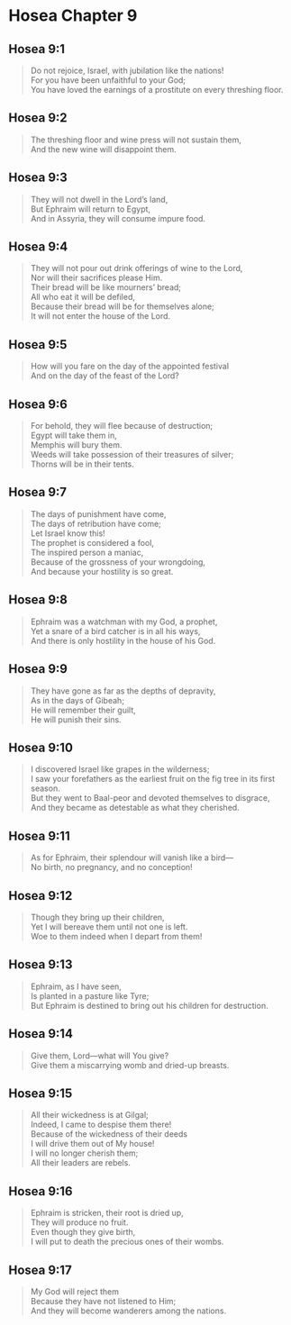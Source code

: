 # Hosea Chapter 9

## Hosea 9:1

> Do not rejoice, Israel, with jubilation like the nations!  
> For you have been unfaithful to your God;  
> You have loved the earnings of a prostitute on every threshing floor.

## Hosea 9:2

> The threshing floor and wine press will not sustain them,  
> And the new wine will disappoint them.

## Hosea 9:3

> They will not dwell in the Lord’s land,  
> But Ephraim will return to Egypt,  
> And in Assyria, they will consume impure food.

## Hosea 9:4

> They will not pour out drink offerings of wine to the Lord,  
> Nor will their sacrifices please Him.  
> Their bread will be like mourners’ bread;  
> All who eat it will be defiled,  
> Because their bread will be for themselves alone;  
> It will not enter the house of the Lord.

## Hosea 9:5

> How will you fare on the day of the appointed festival  
> And on the day of the feast of the Lord?

## Hosea 9:6

> For behold, they will flee because of destruction;  
> Egypt will take them in,  
> Memphis will bury them.  
> Weeds will take possession of their treasures of silver;  
> Thorns will be in their tents.

## Hosea 9:7

> The days of punishment have come,  
> The days of retribution have come;  
> Let Israel know this!  
> The prophet is considered a fool,  
> The inspired person a maniac,  
> Because of the grossness of your wrongdoing,  
> And because your hostility is so great.

## Hosea 9:8

> Ephraim was a watchman with my God, a prophet,  
> Yet a snare of a bird catcher is in all his ways,  
> And there is only hostility in the house of his God.

## Hosea 9:9

> They have gone as far as the depths of depravity,  
> As in the days of Gibeah;  
> He will remember their guilt,  
> He will punish their sins.

## Hosea 9:10

> I discovered Israel like grapes in the wilderness;  
> I saw your forefathers as the earliest fruit on the fig tree in its first season.  
> But they went to Baal-peor and devoted themselves to disgrace,  
> And they became as detestable as what they cherished.

## Hosea 9:11

> As for Ephraim, their splendour will vanish like a bird—  
> No birth, no pregnancy, and no conception!

## Hosea 9:12

> Though they bring up their children,  
> Yet I will bereave them until not one is left.  
> Woe to them indeed when I depart from them!

## Hosea 9:13

> Ephraim, as I have seen,  
> Is planted in a pasture like Tyre;  
> But Ephraim is destined to bring out his children for destruction.

## Hosea 9:14

> Give them, Lord—what will You give?  
> Give them a miscarrying womb and dried-up breasts.

## Hosea 9:15

> All their wickedness is at Gilgal;  
> Indeed, I came to despise them there!  
> Because of the wickedness of their deeds  
> I will drive them out of My house!  
> I will no longer cherish them;  
> All their leaders are rebels.

## Hosea 9:16

> Ephraim is stricken, their root is dried up,  
> They will produce no fruit.  
> Even though they give birth,  
> I will put to death the precious ones of their wombs.

## Hosea 9:17

> My God will reject them  
> Because they have not listened to Him;  
> And they will become wanderers among the nations.

